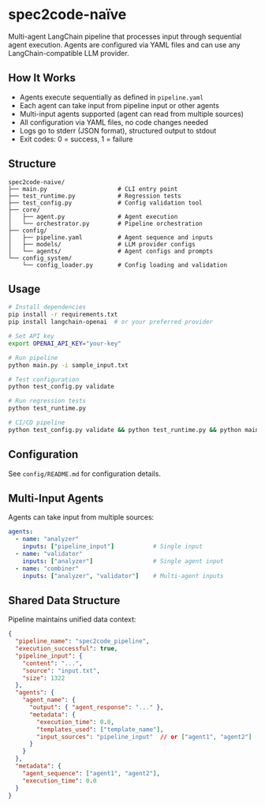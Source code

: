 # spec2code-naïve

Multi-agent LangChain pipeline that processes input through sequential agent execution. Agents are configured via YAML files and can use any LangChain-compatible LLM provider.

## How It Works

- Agents execute sequentially as defined in `pipeline.yaml`
- Each agent can take input from pipeline input or other agents
- Multi-input agents supported (agent can read from multiple sources)
- All configuration via YAML files, no code changes needed
- Logs go to stderr (JSON format), structured output to stdout
- Exit codes: 0 = success, 1 = failure

## Structure

```
spec2code-naive/
├── main.py                    # CLI entry point
├── test_runtime.py            # Regression tests
├── test_config.py             # Config validation tool
├── core/
│   ├── agent.py               # Agent execution
│   └── orchestrator.py        # Pipeline orchestration
├── config/
│   ├── pipeline.yaml          # Agent sequence and inputs
│   ├── models/                # LLM provider configs
│   └── agents/                # Agent configs and prompts
└── config_system/
    └── config_loader.py       # Config loading and validation
```

## Usage

```bash
# Install dependencies
pip install -r requirements.txt
pip install langchain-openai  # or your preferred provider

# Set API key
export OPENAI_API_KEY="your-key"

# Run pipeline
python main.py -i sample_input.txt

# Test configuration
python test_config.py validate

# Run regression tests
python test_runtime.py

# CI/CD pipeline
python test_config.py validate && python test_runtime.py && python main.py -i input.txt
```

## Configuration

See `config/README.md` for configuration details.

## Multi-Input Agents

Agents can take input from multiple sources:

```yaml
agents:
  - name: "analyzer"
    inputs: ["pipeline_input"]           # Single input
  - name: "validator" 
    inputs: ["analyzer"]                 # Single agent input
  - name: "combiner"
    inputs: ["analyzer", "validator"]    # Multi-agent inputs
```

## Shared Data Structure

Pipeline maintains unified data context:

```json
{
  "pipeline_name": "spec2code_pipeline",
  "execution_successful": true,
  "pipeline_input": {
    "content": "...",
    "source": "input.txt",
    "size": 1322
  },
  "agents": {
    "agent_name": {
      "output": { "agent_response": "..." },
      "metadata": {
        "execution_time": 0.0,
        "templates_used": ["template_name"],
        "input_sources": "pipeline_input"  // or ["agent1", "agent2"]
      }
    }
  },
  "metadata": {
    "agent_sequence": ["agent1", "agent2"],
    "execution_time": 0.0
  }
}
```
